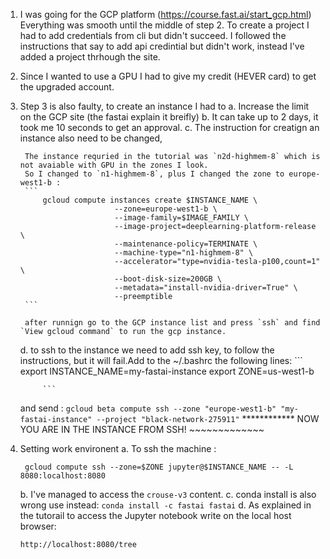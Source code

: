 1.  I was going for the GCP platform (https://course.fast.ai/start_gcp.html)
Everything was smooth until the middle of step 2.
To create a project I had to add credentials from cli but didn't succeed.
I followed the instructions that say to add api credintial but didn't work, instead I've added a project thrhough the site.

2. Since I wanted to use a GPU I had to give my credit (HEVER card) to get the upgraded account.
3. Step 3 is also faulty, to create an instance I had to 
    a. Increase the limit on the GCP site (the fastai explain it breifly)
    b. It can take up to 2 days, it took me 10 seconds to get an approval.
    c. The instruction for creatign an instance also need to be changed,
          
        The instance requried in the tutorial was `n2d-highmem-8` which is not avaiable with GPU in the zones I look.
        So I changed to `n1-highmem-8`, plus I changed the zone to europe-west1-b :
        ```
            gcloud compute instances create $INSTANCE_NAME \
                            --zone=europe-west1-b \
                            --image-family=$IMAGE_FAMILY \
                            --image-project=deeplearning-platform-release \
                            --maintenance-policy=TERMINATE \
                            --machine-type="n1-highmem-8" \
                            --accelerator="type=nvidia-tesla-p100,count=1" \
                            --boot-disk-size=200GB \
                            --metadata="install-nvidia-driver=True" \
                            --preemptible
        ```

        after runnign go to the GCP instance list and press `ssh` and find `View gcloud command` to run the gcp instance.



    d. to ssh to the instance we need to add ssh key, to follow the instructions, but it will fail.Add to the ~/.bashrc the following lines:
            ```
            export INSTANCE_NAME=my-fastai-instance
            export ZONE=us-west1-b
            
            ```
    and send : 
    ```gcloud beta compute ssh --zone "europe-west1-b" "my-fastai-instance" --project "black-network-275911"```
************ NOW YOU ARE IN THE INSTANCE FROM SSH! ~~~~~~~~~~~~~

4. Setting work environent
    a. To ssh the machine :
     ```
      gcloud compute ssh --zone=$ZONE jupyter@$INSTANCE_NAME -- -L 8080:localhost:8080
      ```


    b. I've managed to access the `crouse-v3` content.
    c. conda install is also wrong use instead:
        ```
        conda install -c fastai fastai
        ```
    d. As explained in the tutorail to access the Jupyter notebook
    write on the local host browser:
    ```
    http://localhost:8080/tree
    ```



                    